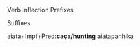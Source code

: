 Verb inflection
Prefixes





Suffixes







aiata+Impf+Pred:**caça/hunting**
aiatapanhika




























